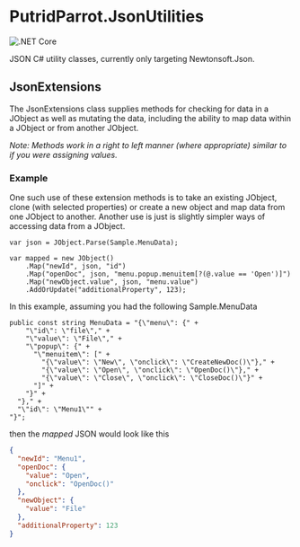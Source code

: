 # PutridParrot.JsonUtilities

![.NET Core](https://github.com/putridparrot/PutridParrot.JsonUtilities/workflows/.NET%20Core/badge.svg)

JSON C# utility classes, currently only targeting Newtonsoft.Json. 

## JsonExtensions

The JsonExtensions class supplies methods for checking for data in a JObject as well as mutating the data, including the ability to map data within a JObject or from another JObject.

_Note: Methods work in a right to left manner (where appropriate) similar to if you were assigning values._

### Example 

One such use of these extension methods is to take an existing JObject, clone (with selected properties) or create a new object and map data from one JObject to another. Another use is just is slightly simpler ways of accessing data from a JObject.

```CSharp
var json = JObject.Parse(Sample.MenuData);
            
var mapped = new JObject()
    .Map("newId", json, "id")
    .Map("openDoc", json, "menu.popup.menuitem[?(@.value == 'Open')]")
    .Map("newObject.value", json, "menu.value")
    .AddOrUpdate("additionalProperty", 123);
```

In this example, assuming you had the following Sample.MenuData 

```CSharp
public const string MenuData = "{\"menu\": {" +
    "\"id\": \"file\"," +
    "\"value\": \"File\"," +
    "\"popup\": {" +
      "\"menuitem\": [" +
        "{\"value\": \"New\", \"onclick\": \"CreateNewDoc()\"}," +
        "{\"value\": \"Open\", \"onclick\": \"OpenDoc()\"}," +
        "{\"value\": \"Close\", \"onclick\": \"CloseDoc()\"}" +
      "]" +
    "}" +
  "}," +
  "\"id\": \"Menu1\"" + 
"}";
```

then the _mapped_ JSON would look like this

```json
{
  "newId": "Menu1",
  "openDoc": {
    "value": "Open",
    "onclick": "OpenDoc()"
  },
  "newObject": {
    "value": "File"
  },
  "additionalProperty": 123
}
```

